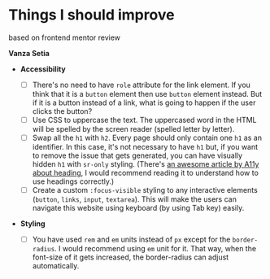 # Things I should improve

based on frontend mentor review

**Vanza Setia**

-   **Accessibility**

    -   [ ] There's no need to have `role` attribute for the link element. If you think that it is a `button` element then use `button` element instead. But if it is a button instead of a link, what is going to happen if the user clicks the button?
    -   [ ] Use CSS to uppercase the text. The uppercased word in the HTML will be spelled by the screen reader (spelled letter by letter).
    -   [ ] Swap all the `h1` with `h2`. Every page should only contain one `h1` as an identifier. In this case, it's not necessary to have `h1` but, if you want to remove the issue that gets generated, you can have visually hidden `h1` with `sr-only` styling. (There's [an awesome article by A11y about heading](https://www.a11yproject.com/posts/how-to-accessible-heading-structure/), I would recommend reading it to understand how to use headings correctly.)
    -   [ ] Create a custom `:focus-visible` styling to any interactive elements (`button`, `links`, `input`, `textarea`). This will make the users can navigate this website using keyboard (by using Tab key) easily.

-   **Styling**
    -   [ ] You have used `rem` and `em` units instead of `px` except for the `border-radius`. I would recommend using `em` unit for it. That way, when the font-size of it gets increased, the border-radius can adjust automatically.
